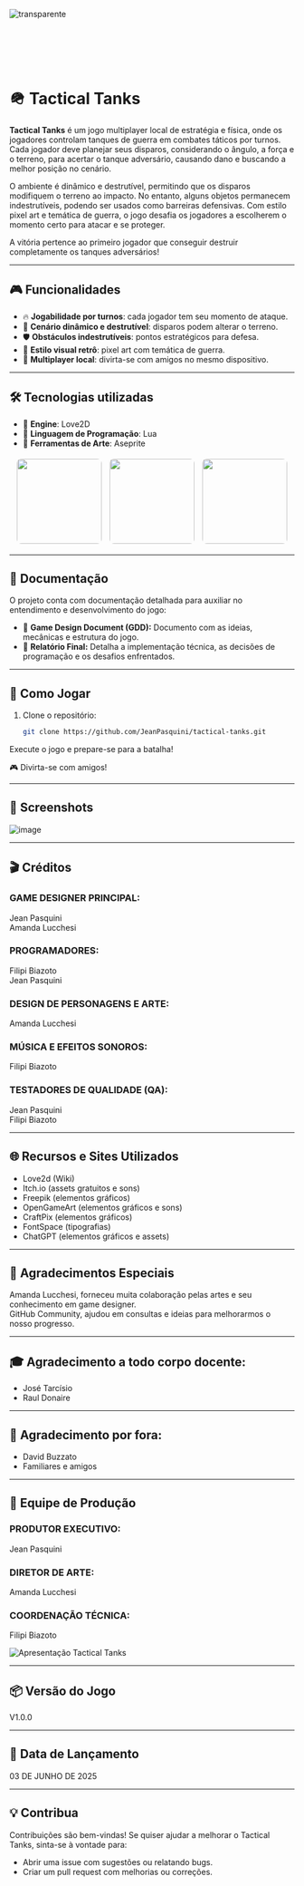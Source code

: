 
![transparente](https://github.com/user-attachments/assets/e9c6da35-af43-49e0-987c-c72b9dffd107)

</br></br></br></br>







# 🪖 Tactical Tanks

**Tactical Tanks** é um jogo multiplayer local de estratégia e física, onde os jogadores controlam tanques de guerra em combates táticos por turnos. Cada jogador deve planejar seus disparos, considerando o ângulo, a força e o terreno, para acertar o tanque adversário, causando dano e buscando a melhor posição no cenário.

O ambiente é dinâmico e destrutível, permitindo que os disparos modifiquem o terreno ao impacto. No entanto, alguns objetos permanecem indestrutíveis, podendo ser usados como barreiras defensivas. Com estilo pixel art e temática de guerra, o jogo desafia os jogadores a escolherem o momento certo para atacar e se proteger.

A vitória pertence ao primeiro jogador que conseguir destruir completamente os tanques adversários!

---

## 🎮 Funcionalidades

- 🔥 **Jogabilidade por turnos**: cada jogador tem seu momento de ataque.
- 🌋 **Cenário dinâmico e destrutível**: disparos podem alterar o terreno.
- 🛡️ **Obstáculos indestrutíveis**: pontos estratégicos para defesa.
- 🎨 **Estilo visual retrô**: pixel art com temática de guerra.
- 👥 **Multiplayer local**: divirta-se com amigos no mesmo dispositivo.

---

## 🛠️ Tecnologias utilizadas

- 💖 **Engine**: Love2D
- 🌙 **Linguagem de Programação**: Lua
- 🎨 **Ferramentas de Arte**: Aseprite

<div align="center">
  <img src="https://github.com/user-attachments/assets/e642037e-410c-4397-8534-5cc5b630402a" width="150" height="150" style="border-radius:8px; margin:5px;">
  <img src="https://github.com/user-attachments/assets/e4e197ed-0628-49f6-8d13-557a5dca3534" width="150" height="150" style="border-radius:8px; margin:5px;">
  <img src="https://github.com/user-attachments/assets/a482cabe-f742-458b-9890-a6f637e98240" width="150" height="150" style="border-radius:8px; margin:5px;">
</div>


---

## 📄 Documentação

O projeto conta com documentação detalhada para auxiliar no entendimento e desenvolvimento do jogo:

- 📘 **Game Design Document (GDD):** Documento com as ideias, mecânicas e estrutura do jogo.
- 📗 **Relatório Final:** Detalha a implementação técnica, as decisões de programação e os desafios enfrentados.

---

## 🚀 Como Jogar

1. Clone o repositório:
   ```bash
   git clone https://github.com/JeanPasquini/tactical-tanks.git
   ```
   
Execute o jogo e prepare-se para a batalha!

🎮 Divirta-se com amigos!

---

## 📸 Screenshots

![image](https://github.com/user-attachments/assets/f357dbdb-d998-4833-91d6-eba8e4b3aa10)

---

## 🎬 Créditos

### GAME DESIGNER PRINCIPAL:  
Jean Pasquini  
Amanda Lucchesi  

### PROGRAMADORES:  
Filipi Biazoto  
Jean Pasquini  

### DESIGN DE PERSONAGENS E ARTE:  
Amanda Lucchesi  

### MÚSICA E EFEITOS SONOROS:  
Filipi Biazoto  

### TESTADORES DE QUALIDADE (QA):  
Jean Pasquini  
Filipi Biazoto  

---

## 🌐 Recursos e Sites Utilizados

- Love2d (Wiki)  
- Itch.io (assets gratuitos e sons)  
- Freepik (elementos gráficos)  
- OpenGameArt (elementos gráficos e sons)  
- CraftPix (elementos gráficos)  
- FontSpace (tipografias)  
- ChatGPT (elementos gráficos e assets)  

---

## 🙏 Agradecimentos Especiais

Amanda Lucchesi, forneceu muita colaboração pelas artes e seu conhecimento em game designer.  
GitHub Community, ajudou em consultas e ideias para melhorarmos o nosso progresso.

---

## 🎓 Agradecimento a todo corpo docente:

- José Tarcísio  
- Raul Donaire  

---

## 👥 Agradecimento por fora:

- David Buzzato  
- Familiares e amigos  

---

## 🎥 Equipe de Produção

### PRODUTOR EXECUTIVO:  
Jean Pasquini  

### DIRETOR DE ARTE:  
Amanda Lucchesi  

### COORDENAÇÃO TÉCNICA:  
Filipi Biazoto

![Apresentação Tactical Tanks](https://github.com/user-attachments/assets/6fddc876-6785-4ef2-8514-51ea271d88fe)

---

## 📦 Versão do Jogo

V1.0.0  

---

## 📅 Data de Lançamento

03 DE JUNHO DE 2025

---

## 💡 Contribua

Contribuições são bem-vindas! Se quiser ajudar a melhorar o Tactical Tanks, sinta-se à vontade para:

- Abrir uma issue com sugestões ou relatando bugs.
- Criar um pull request com melhorias ou correções.
